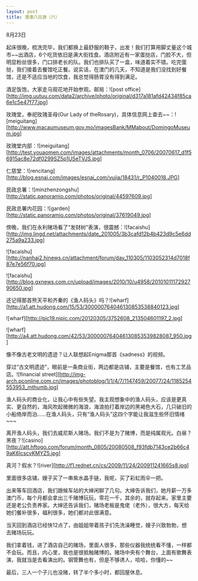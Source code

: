 ```yaml
---
layout: post
title: 港澳八日游（六）
---
```




8月23日

起床很晚，梳洗完毕，我们都换上最舒服的鞋子，出发！我们打算用脚丈量这个城市~~出酒店，6个吃货依旧是满大街找食。酒店附近有一家蛋挞店，门脸不大，但明显粉丝很多，门口排老长的队。我们也排队买了一盒，味道着实不错。吃完蛋挞，我们接着去餐馆吃正餐。说实话，在澳门的几天，不知道是我们没找到好餐馆，还是不适应当地的饮食，我总觉得肠胃没有得到满足。

酒足饭饱，大家走马观花地开始参观。邮局：![post office][http://img.uutuu.com/data2/archive/photo/original/d317a181afd42434f85ca6e1c5e47f77.jpg] 

玫瑰堂，奉祀玫瑰圣母(Our Lady of theRosary)，具体信息网上查去~~：![meiguitang][http://www.macaumuseum.gov.mo/imagesBank/MMabout/DomingoMuseum.jpg] 

玫瑰堂内部：![meiguitang][http://test.youaomen.com/images/attachments/month_0706/20070617_d1f56915ac8e72df0299SZ5p1USeTVJS.jpg] 

仁慈堂：![rencitang][http://blog.esnai.com/images/esnai_com/yujia/18431/r_P1040018.JPG] 

民政总署：![minzhenzongshu][http://static.panoramio.com/photos/original/44597609.jpg] 

民政总署内花园：![garden][http://static.panoramio.com/photos/original/37619049.jpg] 

傍晚，我们在永利赌场看了“发财树”表演，很震撼：![facaishu][http://img.lingd.net/attachments/date_201005/3b3cafd12b4b423d9c5e6dd275a9a233.jpg] 

![facaishu][http://nanhai2.hinews.cn/attachment/forum/day_110305/1103052314d7018f87e7e56f70.jpg] 

![facaishu][http://blog.gxnews.com.cn/upload/images/2010/10/u4958/2010101117292790650.jpg] 

还记得那首熊天平和齐秦的《渔人码头》吗？![wharf][http://a1.att.hudong.com/15/53/300000764046130853538840123.jpg] 

![wharf][http://pic19.nipic.com/20120305/3752608_213504601197_2.jpg] 

![wharf][http://a4.att.hudong.com/42/53/300000764046130853539828087_950.jpg] 

像不像古老文明的遗迹？让人联想起Enigma那首《sadness》的视频。

穿过“古文明遗迹”，眼前是一条商业街，两边都是店铺，主要是餐馆，也有工艺品店。![financial street][http://img-arch.pconline.com.cn/images/photoblog/1/1/4/7/1147459/20077/24/1185254553953_mthumb.jpg] 

渔人码头的商业化，让我心中有些失望。我主观想象中的渔人码头，应该是更真实、更自然的，海风吹起微微的海浪，海浪拍打着岸边的黑褐色大石，几只破旧的小船倚岸而泊……在渔人码头，只有“渔人码头”这四个字能让我滋生些怀旧情绪~~~

离开渔人码头，我们去威尼斯人赌场。我们不是为了赌博，而是纯属观光。白昼？黑夜？![casino][http://att.hftogo.com/forum/month_0805/20080508_f93fdb7143ce2b66c49aK6IcscvKMYZ5.jpg] 

真河？假水？![river][http://f1.rednet.cn/cs/2009/11/24/200911241665s8.jpg] 

里面很多店铺，嫂子买了一串紫水晶手链，我呢，买了彩虹雨伞一把。

出来等车回酒店，我们跟候车站的大婶闲聊了几句。大婶告诉我们，她月薪一万多澳门币，每个月都会拿出三千赌博玩玩，零花一千，其余的，就存起来。家里主要还是老公负责养家。大婶还告诉我们，赌场老板是鬼佬（老外），很大方，每天给她们餐补很多，福利很多，她们都对此很满意。

当天回到酒店已经快12点了，由姐姐带着孩子们先洗澡睡觉，嫂子兴致勃勃，想去赌场玩玩。

我们拿着钱，进了酒店自己的赌场，里面人很多，那些仪器我统统看不懂，一样都不会玩。而且，内心里，我也是很抵触赌博的。赌场中央有个舞台，上面有歌舞表演，我就当是去看演出的。钢管舞也有，但是不够诱人，哈哈，你懂的~~

最后，三人一个子儿也没赌，转了半个多小时，都回屋休息。

